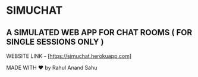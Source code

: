 # SIMUCHAT
## A SIMULATED WEB APP FOR CHAT ROOMS ( FOR SINGLE SESSIONS ONLY )


WEBSITE LINK - 
[https://simuchat.herokuapp.com]

MADE WITH ❤️ by Rahul Anand Sahu


